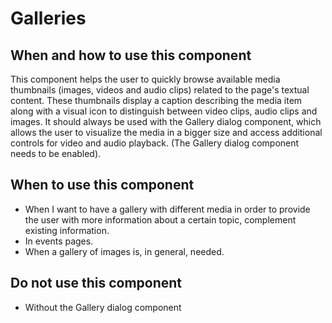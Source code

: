 # Galleries

## When and how to use this component

This component helps the user to quickly browse available media thumbnails
(images, videos and audio clips) related to the page's textual content. These
thumbnails display a caption describing the media item along with a visual icon
to distinguish between video clips, audio clips and images. It should always be
used with the Gallery dialog component, which allows the user to visualize the
media in a bigger size and access additional controls for video and audio
playback. (The Gallery dialog component needs to be enabled).

## When to use this component

* When I want to have a gallery with different media in order to provide the
  user with more information about a certain topic, complement existing
  information.
* In events pages.
* When a gallery of images is, in general, needed.

## Do not use this component

* Without the Gallery dialog component
